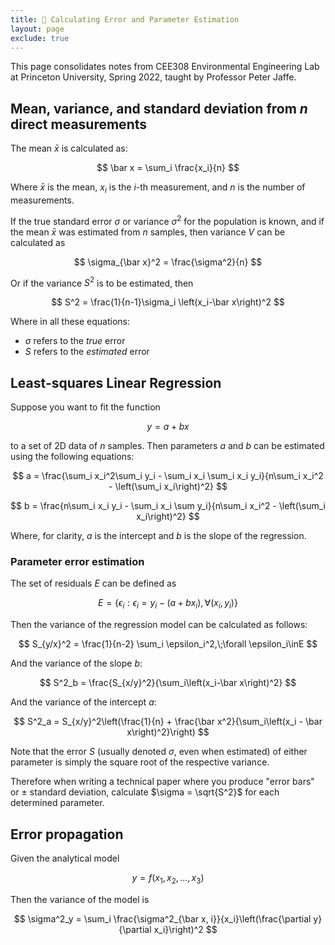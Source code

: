 ```yaml
---
title: 🤏 Calculating Error and Parameter Estimation
layout: page
exclude: true
---
```


This page consolidates notes from CEE308 Environmental Engineering Lab at Princeton University, Spring 2022, taught by Professor Peter Jaffe.

## Mean, variance, and standard deviation from $n$ direct measurements

The mean $\bar x$ is calculated as:

$$
\bar x = \sum_i \frac{x_i}{n}
$$

Where $\bar x$ is the mean, $x_i$ is the $i$-th measurement, and $n$ is the number of measurements.

If the true standard error $\sigma$ or variance $\sigma^2$ for the population is known, and if the mean $\bar x$ was estimated from $n$ samples, then variance $V$ can be calculated as

$$
\sigma_{\bar x}^2 = \frac{\sigma^2}{n}
$$

Or if the variance $S^2$ is to be estimated, then

$$
S^2 = \frac{1}{n-1}\sigma_i \left(x_i-\bar x\right)^2
$$

Where in all these equations:

- $\sigma$ refers to the *true* error
- $S$ refers to the *estimated* error

## Least-squares Linear Regression

Suppose you want to fit the function

$$
y = a + bx
$$

to a set of 2D data of $n$ samples. Then parameters $a$ and $b$ can be estimated using the following equations:

$$
a = \frac{\sum_i x_i^2\sum_i y_i - \sum_i x_i \sum_i x_i y_i}{n\sum_i x_i^2 - \left(\sum_i x_i\right)^2}
$$

$$
b = \frac{n\sum_i x_i y_i - \sum_i x_i \sum y_i}{n\sum_i x_i^2 - \left(\sum_i x_i\right)^2}
$$

Where, for clarity, $a$ is the intercept and $b$ is the slope of the regression.

### Parameter error estimation

The set of residuals $E$ can be defined as

$$
E = \{\epsilon_i : \epsilon_i = y_i - \left(a + bx_i\right), \forall (x_i, y_i)\}
$$

Then the variance of the regression model can be calculated as follows:

$$
S_{y/x}^2 = \frac{1}{n-2} \sum_i \epsilon_i^2,\;\forall \epsilon_i\inE
$$

And the variance of the slope $b$:

$$
S^2_b = \frac{S_{x/y}^2}{\sum_i\left(x_i-\bar x\right)^2}
$$

And the variance of the intercept $a$:

$$
S^2_a = S_{x/y}^2\left(\frac{1}{n} + \frac{\bar x^2}{\sum_i\left(x_i - \bar x\right)^2}\right)
$$

Note that the error $S$ (usually denoted $\sigma$, even when estimated) of either parameter is simply the square root of the respective variance.

Therefore when writing a technical paper where you produce "error bars" or $\pm$ standard deviation, calculate $\sigma = \sqrt{S^2}$ for each determined parameter.

## Error propagation

Given the analytical model

$$
y = f\left(x_1, x_2, ..., x_3\right)
$$

Then the variance of the model is

$$
\sigma^2_y = \sum_i \frac{\sigma^2_{\bar x, i}}{x_i}\left(\frac{\partial y}{\partial x_i}\right)^2
$$